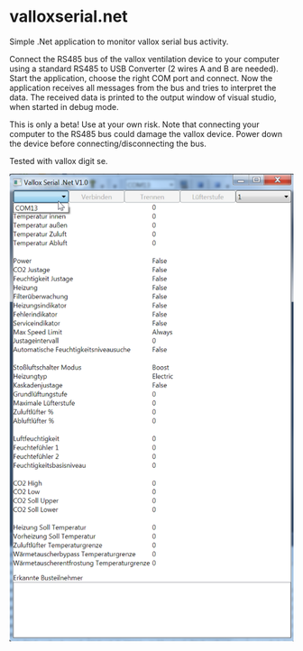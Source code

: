 # valloxserial.net
Simple .Net application to monitor vallox serial bus activity.

Connect the RS485 bus of the vallox ventilation device to your computer
using a standard RS485 to USB Converter (2 wires A and B are needed).
Start the application, choose the right COM port and connect.
Now the application receives all messages from the bus and tries to interpret the data.
The received data is printed to the output window of visual studio, when started in debug mode.

This is only a beta! 
Use at your own risk. Note that connecting your computer to the RS485 bus could
damage the vallox device. Power down the device before connecting/disconnecting the bus.

Tested with vallox digit se.

![Alt text](ValloxSerialNet.png?raw=true "Screenshot")
